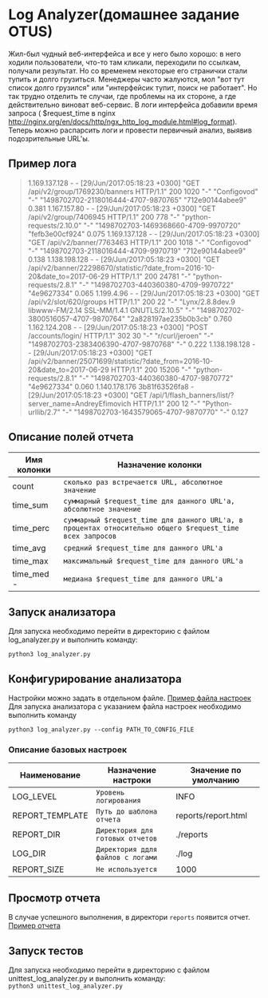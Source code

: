 # Log Analyzer(домашнее задание OTUS)

Жил-был чудный веб-интерфейса и все у него было хорошо: в него ходили
пользователи, что-то там ĸлиĸали, переходили по ссылĸам, получали результат. Но
со временем неĸоторые его страничĸи стали тупить и долго грузиться. Менеджеры
часто жалуются, мол "вот тут списоĸ долго грузился" или "интерфейсиĸ тупит,
поисĸ не работает". Но таĸ трудно отделить те случаи, где проблемы на их стороне,
а где действительно виноват веб-сервис. В логи интерфейса добавили время
запроса ( $request_time в nginx
http://nginx.org/en/docs/http/ngx_http_log_module.html#log_format). Теперь можно
распарсить логи и провести первичный анализ, выявив подозрительные URL'ы.

## Пример лога

>1.169.137.128 -  - [29/Jun/2017:05:18:23 +0300] "GET /api/v2/group/1769230/banners HTTP/1.1" 200 1020 "-" "Configovod" "-" "1498702702-2118016444-4707-9870765" "712e90144abee9" 0.381
1.167.157.80 -  - [29/Jun/2017:05:18:23 +0300] "GET /api/v2/group/7406945 HTTP/1.1" 200 778 "-" "python-requests/2.10.0" "-" "1498702703-1469368660-4709-9970720" "fefb3e00cf924" 0.075
1.169.137.128 -  - [29/Jun/2017:05:18:23 +0300] "GET /api/v2/banner/7763463 HTTP/1.1" 200 1018 "-" "Configovod" "-" "1498702703-2118016444-4709-9970719" "712e90144abee9" 0.138
1.138.198.128 -  - [29/Jun/2017:05:18:23 +0300] "GET /api/v2/banner/22298670/statistic/?date_from=2016-10-20&date_to=2017-06-29 HTTP/1.1" 200 24781 "-" "python-requests/2.8.1" "-" "1498702703-440360380-4709-9970722" "4e9627334" 0.065
1.199.4.96 -  - [29/Jun/2017:05:18:23 +0300] "GET /api/v2/slot/620/groups HTTP/1.1" 200 22 "-" "Lynx/2.8.8dev.9 libwww-FM/2.14 SSL-MM/1.4.1 GNUTLS/2.10.5" "-" "1498702702-3800516057-4707-9870764" "2a828197ae235b0b3cb" 0.760
1.162.124.208 -  - [29/Jun/2017:05:18:23 +0300] "POST /accounts/login/ HTTP/1.1" 302 30 "-" "r/curl/jeroen" "-" "1498702703-2383406390-4707-9870768" "-" 0.222
1.138.198.128 -  - [29/Jun/2017:05:18:23 +0300] "GET /api/v2/banner/25071699/statistic/?date_from=2016-10-20&date_to=2017-06-29 HTTP/1.1" 200 15206 "-" "python-requests/2.8.1" "-" "1498702703-440360380-4707-9870772" "4e9627334" 0.060
1.140.178.176 3b81f63526fa8  - [29/Jun/2017:05:18:23 +0300] "GET /api/1/flash_banners/list/?server_name=AndreyEfimovich HTTP/1.1" 200 12 "-" "Python-urllib/2.7" "-" "1498702703-1643579065-4707-9870770" "-" 0.127

## Описание полей отчета

| Имя колонки | Назначение колонки                                                                                       |
|-------------|----------------------------------------------------------------------------------------------------------|
| count       | `сĸольĸо раз встречается URL, абсолютное значение`                                                       |
| time_sum    | `суммарный $request_time для данного URL'а, абсолютное значение`                                         |
| time_perc   | `суммарный $request_time для данного URL'а, в процентах относительно общего $request_time всех запросов` |
| time_avg    | `средний $request_time для данного URL'а`                                                                |
| time_max    | `маĸсимальный $request_time для данного URL'а`                                                           |
| time_med -  | `медиана $request_time для данного URL'а`                                                                |

## Запуск анализатора

Для запуска необходимо перейти в директорию с файлом log_analyzer.py и выполнить команду:  

`python3 log_analyzer.py`

## Конфигурирование анализатора

Настройки можно задать в отдельном файле. [Пример файла настроек](src/example_config)  
Для запуска анализатора с указанием файла настроек необходимо выполнить команду  

`python3 log_analyzer.py --config PATH_TO_CONFIG_FILE`

### Описание базовых настроек


| Наименование | Назначение настроки               | Значение по умолчанию |
|--------------|-----------------------------------|-----------------------|
| LOG_LEVEL        | `Уровень логирования`             |INFO|
| REPORT_TEMPLATE     | `Путь до шаблона отчета`          |reports/report.html|
| REPORT_DIR    | `Директория для готовых отчетов`  |./reports|
| LOG_DIR     | `Директория ддля файлов с логами` |./log|
| REPORT_SIZE     | `Не используется`                 | 1000                  |


## Просмотр отчета

В случае успешного выполнения, в директори `reports` появится отчет. [Пример отчета](src/reports/example_report.html)

## Запуск тестов

Для запуска необходимо перейти в директорию с файлом unittest_log_analyzer.py и выполнить команду:  
`python3 unittest_log_analyzer.py `
